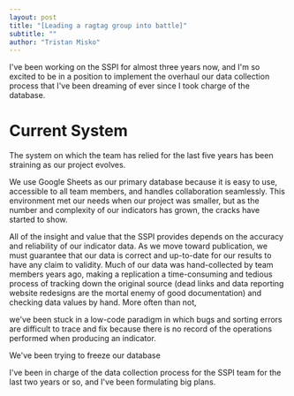 ```yaml
---
layout: post
title: "[Leading a ragtag group into battle]"
subtitle: ""
author: "Tristan Misko"
---
```


I've been working on the SSPI for almost three years now, and I'm so excited to be in a position to implement the overhaul our data collection process that I've been dreaming of ever since I took charge of the database.  

# Current System

The system on which the team has relied for the last five years has been straining as our project evolves.

We use Google Sheets as our primary database because it is easy to use, accessible to all team members, and handles collaboration seamlessly.  This environment met our needs when our project was smaller, but as the number and complexity of our indicators has grown, the cracks have started to show.  

All of the insight and value that the SSPI provides depends on the accuracy and reliability of our indicator data.  As we move toward publication, we must guarantee that our data is correct and up-to-date for our results to have any claim to validity.  Much of our data was hand-collected by team members years ago, making a replication a time-consuming and tedious process of tracking down the original source (dead links and data reporting website redesigns are the mortal enemy of good documentation) and checking data values by hand.  More often than not, 



we've been stuck in a low-code paradigm in which bugs and sorting errors are difficult to trace and fix because there is no record of the operations performed when producing an indicator.





We've been trying to freeze our database

I've been in charge of the data collection process for the SSPI team for the last two years or so, and I've been formulating big plans.  
